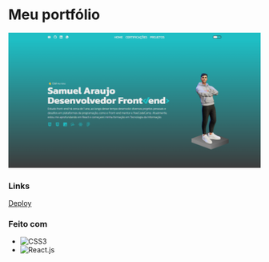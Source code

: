 # Meu portfólio

![page](https://github.com/samupapati/Portfolio/blob/master/page.png)

### Links

[Deploy](https://samupapati.github.io/portfolio/)

### Feito com

* ![CSS3](https://img.shields.io/badge/css3-%231572B6.svg?style=for-the-badge&logo=css3&logoColor=white)&nbsp;
* ![React.js](https://img.shields.io/badge/-React.js-0D1117?style=for-the-badge&logo=react&labelColor=0D1117)&nbsp;